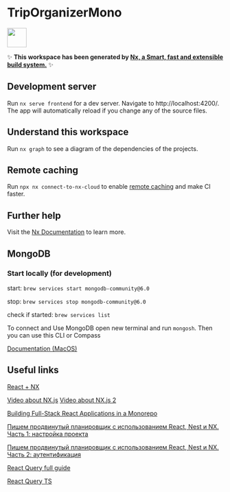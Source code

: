 # TripOrganizerMono

<a href="https://nx.dev" target="_blank" rel="noreferrer"><img src="https://raw.githubusercontent.com/nrwl/nx/master/images/nx-logo.png" width="45"></a>

✨ **This workspace has been generated by [Nx, a Smart, fast and extensible build system.](https://nx.dev)** ✨

## Development server

Run `nx serve frontend` for a dev server. Navigate to http://localhost:4200/. The app will automatically reload if you change any of the source files.

## Understand this workspace

Run `nx graph` to see a diagram of the dependencies of the projects.

## Remote caching

Run `npx nx connect-to-nx-cloud` to enable [remote caching](https://nx.app) and make CI faster.

## Further help

Visit the [Nx Documentation](https://nx.dev) to learn more.

## MongoDB
### Start locally (for development)
start: ```brew services start mongodb-community@6.0```

stop: ```brew services stop mongodb-community@6.0```

check if started: ```brew services list```

To connect and Use MongoDB open new terminal and run ```mongosh```. Then you can use this CLI or Compass

[Documentation (MacOS)](https://www.mongodb.com/docs/manual/tutorial/install-mongodb-on-os-x/)

## Useful links
[React + NX](https://blog.nrwl.io/powering-up-react-development-with-nx-cf0a9385dbec)

[Video about NX.js](https://www.youtube.com/watch?v=VUyBY72mwrQ)
[Video about NX.js 2](https://www.youtube.com/watch?v=1eHlaVoeDfU)

[Building Full-Stack React Applications in a Monorepo](https://blog.nrwl.io/building-full-stack-react-applications-in-a-monorepo-7dfa1714b988)

[Пишем продвинутый планировщик с использованием React, Nest и NX. Часть 1: настройка проекта](https://habr.com/ru/company/domclick/blog/672546/)

[Пишем продвинутый планировщик с использованием React, Nest и NX. Часть 2: аутентификация](https://habr.com/ru/company/domclick/blog/687106/)

[React Query full guide](https://my-js.org/docs/guide/react-query/)

[React Query TS](https://tkdodo.eu/blog/react-query-and-type-script)
